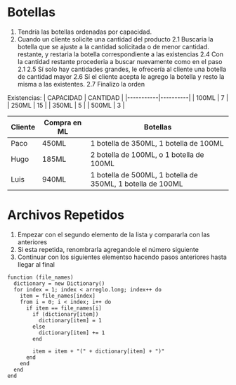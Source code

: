 # Botellas

1. Tendría las botellas ordenadas por capacidad.
2. Cuando un cliente solicite una cantidad del producto
2.1 Buscaria la botella que se ajuste a la cantidad solicitada o de menor cantidad.
restante, y restaria la botella correspondiente a las existencias 
2.4 Con la cantidad restante procederia a buscar nuevamente como en el paso 2.1
2.5 Sí solo hay cantidades grandes, le ofrecería al cliente una botella de cantidad mayor
2.6 Sí el cliente acepta le agrego la botella y resto la misma a las existentes.
2.7 Finalizo la orden

Existencias:
| CAPACIDAD | CANTIDAD |
|-----------|----------|
| 100ML | 7 |
| 250ML | 15 |
| 350ML | 5 |
| 500ML | 3 |


|Cliente  | Compra en ML | Botellas |
|---------|--------------|----------|
| Paco | 450ML | 1 botella de 350ML, 1 botella de 100ML |
| Hugo | 185ML | 2 botella de 100ML, o 1 botella de 100ML |
| Luis | 940ML | 1 botella de 500ML, 1 botella de 350ML, 1 botella de 100ML |

# Archivos Repetidos

1. Empezar con el segundo elemento de la lista y compararla con las anteriores
2. Si esta repetida, renombrarla agregandole el número siguiente
3. Continuar con los siguientes elementso hacendo pasos anteriores hasta llegar al final

```
function (file_names)
  dictionary = new Dictionary()
  for index = 1; index < arreglo.long; index++ do
    item = file_names[index]
    from i = 0; i < index; i++ do
      if item == file_names[i]
        if (dictionary[item])
          dictionary[item] = 1
        else
          dictionary[item] += 1 
        end

        item = item + "(" + dictionary[item] + ")"
      end
    end
  end
end

```